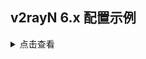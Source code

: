 ## v2rayN 6.x 配置示例

<details><summary>点击查看</summary><br>

| 名称 | 值 |
| :--- | :--- |
| 地址 | 服务端的域名或 IP |
| 端口 | 443 |
| 用户ID | chika |
| 流控 | 留空 |
| 传输协议 | grpc |
|  | gun |
| 路径 | grpc |
| 传输层安全 | reality |
| SNI | www.lovelive-anime.jp |
| Fingerprint | chrome |
| PublicKey | Z84J2IelR9ch3k8VtlVhhs5ycBUlXA7wHBWcBrjqnAw |
| shortId | 6ba85179e30d4fc2 |
| spiderX | / |

![1](https://user-images.githubusercontent.com/88967758/224342631-dced24df-d539-413c-a110-822bcb55cec8.png)

</details>
